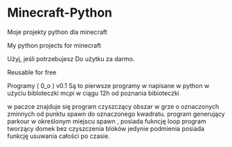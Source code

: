 # Minecraft-Python
Moje projekty python dla minecraft

My python projects for minecraft
 
 
 
Użyj, jeśli potrzebujesz
Do użytku za darmo.

Reusable for free

Programy ( 0_o ) v0.1
Są to pierwsze programy w napisane w python w użyciu bibloteczki mcpi w ciągu 12h od poznania bibioteczki 


w paczce znajduje się 
 program czyszczący obszar w grze o oznaczonych zminnych od punktu spawn do oznaczonego kwadratu.
 program generujący parkour w określonym miejscu spawn , posiada fukncję loop
 program tworzący domek  bez czyszczenia bloków jedynie podmienia posiada funkcję usuwania całości po czasie.
